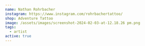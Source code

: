 ```yaml
---
name: Nathan Rohrbacher
instagram: https://www.instagram.com/rohrbachertattoo/
shop: Adventure Tattoo
image: /assets/images/screenshot-2024-02-03-at-12.18.26 pm.png
tags:
  - artist
active: true
---
```


